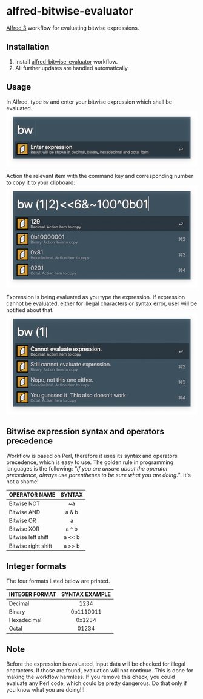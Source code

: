 # alfred-bitwise-evaluator
[Alfred 3][1] workflow for evaluating bitwise expressions.

## Installation
1) Install [alfred-bitwise-evaluator][2] workflow.
2) All further updates are handled automatically.

## Usage
In Alfred, type `bw` and enter your bitwise expression which shall be evaluated.
![bitwise evaluate](doc/images/bw-enter-expression.png?raw=true "")

Action the relevant item with the command key and corresponding number to copy it to your clipboard:
![bitwise show all](doc/images/bw-valid-expression.png?raw=true "")

Expression is being evaluated as you type the expression. If expression cannot be evaluated, either for illegal characters or syntax error, user will be notified about that.
![bitwise show all error](doc/images/bw-invalid-expression.png?raw=true "")


## Bitwise expression syntax and operators precedence
Workflow is based on Perl, therefore it uses its syntax and operators precedence, which is easy to use.
The golden rule in programming languages is the following: _"If you are unsure about the operator precedence, always use parentheses to be sure what you are doing."_. It's not a shame!


| OPERATOR NAME       | SYNTAX |
|---------------------|:------:|
| Bitwise NOT         |   ~a   |
| Bitwise AND         |  a & b |
| Bitwise OR          |  a | b |
| Bitwise XOR         |  a ^ b |
| Bitwise left shift  | a << b |
| Bitwise right shift | a >> b |

## Integer formats
The four formats listed below are printed.

| INTEGER FORMAT | SYNTAX EXAMPLE |
|----------------|:--------------:|
| Decimal        |      1234      |
| Binary         |    0b1110011   |
| Hexadecimal    |     0x1234     |
| Octal          |      01234     |


## Note
Before the expression is evaluated, input data will be checked for illegal characters. If those are found, evaluation will not continue. This is done for making the workflow harmless. If you remove this check, you could evaluate any Perl code, which could be pretty dangerous. Do that only if you know what you are doing!!!

[1]: https://www.alfredapp.com/
[2]: https://github.com/vookimedlo/alfred-bitwise-evaluator/releases/latest
